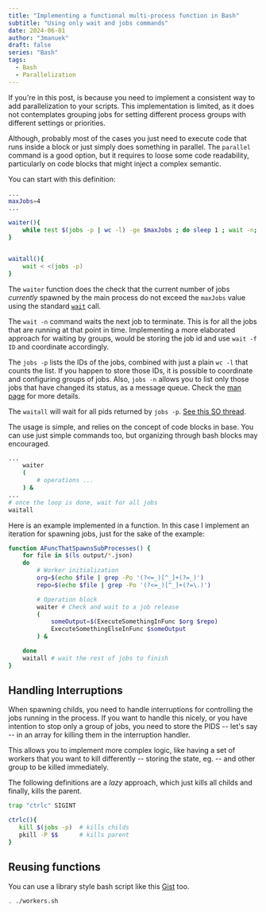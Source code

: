 ```yaml
---
title: "Implementing a functional multi-process function in Bash"
subtitle: "Using only wait and jobs commands"
date: 2024-06-01
author: "3manuek"
draft: false
series: "Bash"
tags:
  - Bash
  - Parallelization
---
```



If you're in this post, is because you need to implement a consistent way to add parallelization to your scripts.
This implementation is limited, as it does not contemplates grouping jobs for setting different process
groups with different settings or priorities.

Although, probably most of the cases you just need to execute code that runs inside a block or just simply
does something in parallel. The `parallel` command is a good option, but it requires to loose some code readability,
particularly on code blocks that might inject a complex semantic.

You can start with this definition:

```bash
...
maxJobs=4
...

waiter(){
    while test $(jobs -p | wc -l) -ge $maxJobs ; do sleep 1 ; wait -n; done
}


waitall(){
    wait < <(jobs -p)
}

```

The `waiter` function does the check that the current number of jobs _currently_ spawned by the main process do not exceed
the `maxJobs` value using the standard [`wait`][2] call. 

The `wait -n` command waits the next job to terminate. This is for all the jobs that are running at that point in time.
Implementing a more elaborated approach for waiting by groups, would be storing the job id and use `wait -f ID` and coordinate
accordingly.

The `jobs -p` lists the IDs of the jobs, combined with just a plain `wc -l` that counts the list. If you happen to store those
IDs, it is possible to coordinate and configuring groups of jobs. Also, `jobs -n` allows you to list only those jobs that have
changed its status, as a message queue. Check the [man page][1] for more details.

The `waitall` will wait for all pids returned by `jobs -p`. [See this SO thread][3].

The usage is simple, and relies on the concept of code blocks in base. You can use just simple commands too, but organizing
through bash blocks may encouraged.

```bash
...
    waiter
    (
        # operations ...
    ) &
...
# once the loop is done, wait for all jobs
waitall 
```

Here is an example implemented in a function. In this case I implement an iteration for spawning jobs, just for the sake of the
example:

```bash
function AFuncThatSpawnsSubProcesses() {
    for file in $(ls output/*.json)
    do
        # Worker initialization
        org=$(echo $file | grep -Po '(?<=_)[^_]+(?=_)')
        repo=$(echo $file | grep -Po '(?<=_)[^_]+(?=\.)')

        # Operation block
        waiter # Check and wait to a job release
        (
            someOutput=$(ExecuteSomethingInFunc $org $repo)
            ExecuteSomethingElseInFunc $someOutput
        ) &

    done
    waitall # wait the rest of jobs to finish
}

```

## Handling Interruptions

When spawning childs, you need to handle interruptions for controlling the jobs running
in the process. If you want to handle this nicely, or you have intention to stop only 
a group of jobs, you need to store the PIDS -- let's say -- in an array for killing 
them in the interruption handler.

This allows you to implement more complex logic, like having a set of workers that you
want to kill differently -- storing the state, eg. -- and other group to be killed immediately.

The following definitions are a _lazy_ approach, which just kills all childs and finally, kills
the parent.

```bash
trap "ctrlc" SIGINT

ctrlc(){
   kill $(jobs -p)  # kills childs
   pkill -P $$      # kills parent
}
```

## Reusing functions 

You can use a library style bash script like this [Gist](https://gist.github.com/3manuek/453e7dff8234da19057ad7c59e69eb3e) too.

```bash
. ./workers.sh
```


[1]: https://linuxcommand.org/lc3_man_pages/jobsh.html
[2]: https://linuxcommand.org/lc3_man_pages/waith.html
[3]: https://stackoverflow.com/a/36038185/3264121